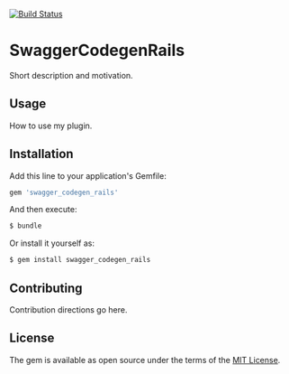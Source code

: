 [![Build Status](https://travis-ci.org/technobrain/swagger_codegen_rails.svg?branch=doc%2Fexample_to_use)](https://travis-ci.org/technobrain/swagger_codegen_rails)
# SwaggerCodegenRails
Short description and motivation.

## Usage
How to use my plugin.

## Installation
Add this line to your application's Gemfile:

```ruby
gem 'swagger_codegen_rails'
```

And then execute:
```bash
$ bundle
```

Or install it yourself as:
```bash
$ gem install swagger_codegen_rails
```

## Contributing
Contribution directions go here.

## License
The gem is available as open source under the terms of the [MIT License](http://opensource.org/licenses/MIT).
